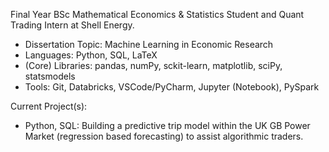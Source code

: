 Final Year BSc Mathematical Economics & Statistics Student and Quant Trading Intern at Shell Energy.
- Dissertation Topic: Machine Learning in Economic Research
- Languages: Python, SQL, LaTeX
- (Core) Libraries: pandas, numPy, sckit-learn, matplotlib, sciPy, statsmodels
- Tools: Git, Databricks, VSCode/PyCharm, Jupyter (Notebook), PySpark

Current Project(s):
- Python, SQL: Building a predictive trip model within the UK GB Power Market (regression based forecasting) to assist algorithmic traders.
